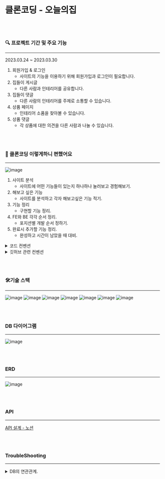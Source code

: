# 클론코딩 - 오늘의집

<br><br>

### 🔍 프로젝트 기간 및 주요 기능

---
2023.03.24 ~ 2023.03.30
1. 회원가입 & 로그인
   - 사이트의 기능을 이용하기 위해 회원가입과 로그인이 필요합니다.
2. 집들이 게시글
   - 다른 사람과 인테리어를 공유합니다.
3. 집들이 댓글
   - 다른 사람의 인테리어를 주제로 소통할 수 있습니다.
4. 상품 페이지
   - 인테리어 소품을 찾아볼 수 있습니다.
5. 상품 댓글
   - 각 상품에 대한 의견을 다른 사람과 나눌 수 있습니다.

<br><br>

### 🤔️ 클론코딩 이렇게하니 편했어요

---
![image](https://user-images.githubusercontent.com/108318494/228607727-1ba1e877-6a7b-4b0d-ac35-ed9095796648.png)
1. 사이트 분석
   - 사이트에 어떤 기능들이 있는지 하나하나 눌러보고 경험해보기.
2. 해보고 싶은 기능 
   - 사이트를 분석하고 각자 해보고싶은 기능 적기.
3. 기능 정리
   - 구현할 기능 정리.
4. FE와 BE 각각 순서 정리.
   - 포지션별 개발 순서 정하기.
5. 완료시 추가할 기능 정리.
   - 완성하고 시간이 남았을 때 대비.

<details>
<summary>코드 컨벤션</summary>

1. 구글 코드 컨벤션 적용.
   - [따라하기](https://velog.io/@injoon2019/IntelliJ%EC%97%90-Google-Java-Style-Guide-%EC%A0%81%EC%9A%A9%ED%95%98%EA%B8%B0)

2. **클래스의 첫 글자는 대문자로 시작하며 UpperCamelCase 사용.**
```agsl
    class BoardCommentController // 카멜 케이스
```

3. **변수의 첫 글자는 소문자로 시작하며 LowerCamelCase 사용.**
```agsl
    String phoneNumber; // 카멜 케이스
```

4. **패키지는 소문자로만 구성.**
```agsl
   controller, service, repository 등등.
```

5. **메서드의 첫 글자는 소문자로 시작하며 각 단어의 첫 글자는 대문자인 LowerCamelCase 사용.**
```agsl
   public checkEmail() {}
```

6. **기능별 메서드 위에 간단한 설명 주석 작성.**
</details>

<details>
<summary>깃허브 관련 컨벤션</summary>

1. **깃허브 projects 탭을 이용한 기능별 티켓 발행.**

2. **커밋 메시지 형식 통일**
```agsl
    1. 구현 기능 커밋
    feat: 제목

    내용을 입력합니다.
    
    2. 수정
    fix: 제목

    내용을 입력합니다.
```

3. **사용하지 않는 패키지 제거 후 커밋 & 푸쉬**

</details>

<BR><BR>

### 🛠️기술 스택

---
![image](https://user-images.githubusercontent.com/108318494/228596001-e7d6ee87-d92f-4ef3-b09a-feba5a517643.png)
![image](https://user-images.githubusercontent.com/108318494/228596040-b7e8a8d7-0c30-4a4d-a245-b343d733415c.png)
![image](https://user-images.githubusercontent.com/108318494/228596040-b7e8a8d7-0c30-4a4d-a245-b343d733415c.png)
![image](https://user-images.githubusercontent.com/108318494/228596195-7fdda7fa-2d91-48d8-a572-3cde970eb5cd.png)
![image](https://user-images.githubusercontent.com/108318494/228596226-a6fa92de-2c47-4b30-95fc-c7a8b332511d.png)
![image](https://user-images.githubusercontent.com/108318494/228596258-e5daceaf-a067-4eaa-97d8-9183ab880ba6.png)
![image](https://user-images.githubusercontent.com/108318494/228596301-1b6c4592-cfdf-4846-90d8-b38abfe490c4.png)

<br><br>

### DB 다이어그램

---
![image](https://user-images.githubusercontent.com/108318494/228600929-dbe5fea2-e726-4e10-99a7-da3d19113092.png)

<br><br>

### ERD

---
![image](https://user-images.githubusercontent.com/108318494/228600684-14d747a2-3c7e-4d48-bbd4-4312323fc1a7.png)

<br><br>

### API

---
[API 설계 - 노션](https://www.notion.so/7f7781f4293b4bf7bbfd06a5f6da3185?v=b3b4faa474e94fd89ee5b20c37965193)

<br><br>

### TroubleShooting

---
<details>
<summary>DB의 연관관계.</summary>

- 문제
  - 프로젝트 설계시 각 DB들의 연관관계를 이해하는데 어려움이 있었다.
- 시도 & 해결
  - 다이어그램을 직접 그려보며 각 테이블이 어떤 컬럼을 갖고 있으며 외래 키를 가져야 하는지 파악.
  - 다이어그램을 기반으로 ERD를 다시 한번 작성. 
- 알게된 것
  - 1:N  N:1 등 N쪽에서 외래키를 갖고 주인이 되어야 한다.
  - 양방향은 실무에서 많이 안쓰는데 이유는 코드가 더 복잡해지기 때문이다. 
  - 한쪽이 변경되면 다른 쪽도 업데이트가 필요한지 확인해야 하는데 이 과정에서 불필요한 데이터베이스 쿼리가 발생할 수 있으며 속도 또한 느려진다.

</details>